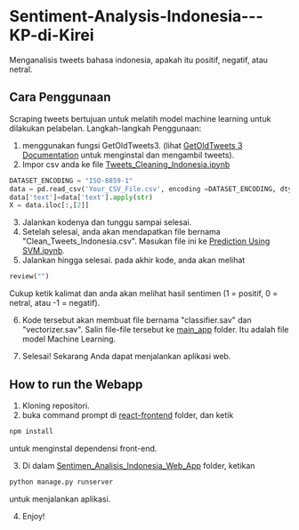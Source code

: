 # Sentiment-Analysis-Indonesia---KP-di-Kirei
Menganalisis tweets bahasa indonesia, apakah itu positif, negatif, atau netral.

## Cara Penggunaan
Scraping tweets bertujuan untuk melatih model machine learning untuk dilakukan pelabelan.
Langkah-langkah Penggunaan:
1. menggunakan fungsi GetOldTweets3. (lihat [GetOldTweets 3 Documentation](https://pypi.org/project/GetOldTweets3/) untuk menginstal dan mengambil tweets).
2. Impor csv anda ke file [Tweets_Cleaning_Indonesia.ipynb](https://github.com/RizkiPutra660/Sentiment-Analysis-Indonesia---KP-in-Kirei/blob/master/Tweets%20Cleaning%20Indonesia.ipynb) 
```python
DATASET_ENCODING = "ISO-8859-1"
data = pd.read_csv('Your_CSV_File.csv', encoding =DATASET_ENCODING, dtype={'text': "string"})
data['text']=data['text'].apply(str)
X = data.iloc[:,[2]]
```
3. Jalankan kodenya dan tunggu sampai selesai. 
4. Setelah selesai, anda akan mendapatkan file bernama "Clean_Tweets_Indonesia.csv". Masukan file ini ke [Prediction Using SVM.ipynb](https://github.com/RizkiPutra660/Sentiment-Analysis-Indonesia---KP-in-Kirei/blob/master/Training_data_dengan_Machine_Learning/Prediction%20Using%20SVM.ipynb).
5. Jalankan hingga selesai. pada akhir kode, anda akan melihat
  ```python
  review("")
  ```
Cukup ketik kalimat dan anda akan melihat hasil sentimen (1 = positif, 0 = netral, atau -1 = negatif).

6. Kode tersebut akan membuat file bernama "classifier.sav" dan "vectorizer.sav". Salin file-file tersebut ke [main_app](https://github.com/RizkiPutra660/Sentiment-Analysis-Indonesia---KP-in-Kirei/tree/master/Sentimen_Analisis_Indonesia_Web_App/main_app) folder. Itu adalah file model Machine Learning.

7. Selesai! Sekarang Anda dapat menjalankan aplikasi web.

## How to run the Webapp
1. Kloning repositori.
2. buka command prompt di [react-frontend](https://github.com/RizkiPutra660/Sentiment-Analysis-Indonesia---KP-in-Kirei/tree/master/Sentimen_Analisis_Indonesia_Web_App/react-frontend) folder, dan ketik 
```bash
npm install
```
untuk menginstal dependensi front-end.

3. Di dalam [Sentimen_Analisis_Indonesia_Web_App](https://github.com/RizkiPutra660/Sentiment-Analysis-Indonesia---KP-in-Kirei/tree/master/Sentimen_Analisis_Indonesia_Web_App) folder, ketikan
```bash
python manage.py runserver
```
untuk menjalankan aplikasi.

4. Enjoy!
